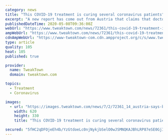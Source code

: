 ```yaml
---
category: news
title: "This COVID-19 treatment is curing several coronavirus patients"
excerpt: "A new report has come out from Austria that claims that doctors there are curing coronavirus patients with blood plasma from recovered COVID-19 patients. Blood plasma treatment isn't unheard of and is currently being used in several other countries around the world."
publishedDateTime: 2020-05-08T09:36:00Z
webUrl: "https://www.tweaktown.com/news/72361/this-covid-19-treatment-is-curing-several-coronavirus-patients/index.html"
ampWebUrl: "https://www.tweaktown.com/news/72361/this-covid-19-treatment-is-curing-several-coronavirus-patients/amp.html"
cdnAmpWebUrl: "https://www-tweaktown-com.cdn.ampproject.org/c/s/www.tweaktown.com/news/72361/this-covid-19-treatment-is-curing-several-coronavirus-patients/amp.html"
type: article
quality: 105
heat: 105
published: true

provider:
  name: TweakTown
  domain: tweaktown.com

topics:
  - Treatment
  - Coronavirus

images:
  - url: "https://images.tweaktown.com/news/7/2/72361_14_austria-says-blood-plasma-cures-several-coronavirus-patients.jpg"
    width: 620
    height: 330
    title: "This COVID-19 treatment is curing several coronavirus patients"

secured: "5fHC2qDFOjeEh4b/YzGtdoeLc0njNykjbSelO0wJSMNQKAJBhLRP87eSE0GjImCQlMO9wzq3VVGTyl7dPhwWQflGd7C1FVV9FBsvrHIMHJKJzsQSeQOJH8O7ploL/oFgDF6AcXhNYHoVauzlRrkqG3fJv2yWgtKm4S+9ShjYAO9Myaz9x3P8D3LQL5X7yb2Gr2ioMUirMJVqXCs7wYU1P01EAjsOrMNu8tm8OMJW+Z50Y6XL36bta1oxe1hXxWSaRVHdjvoaMtGw1M7q48HiLPTzpFmfekWrOoXCaZUtTaN+/rQMFaqs2aA3NqUUYF1QCY5qaEHQl2lE3CGMKa2HumAWfz3Mm2/0YSE7vu6CFkVEfiD98enff9xXN2i4xEXsu4kMYqmHl0BpclEaD68HEdSaFrhk/odnpkKoa4fhRSGTBvW58AZPuoXnsCPqO0r8uBlrxh9+5lrNfRWaC8qWFpizOd4GPzkoyTn5m48hXG4=;3OXFeXKzS0eqpn9zBlFQMg=="
---
```


